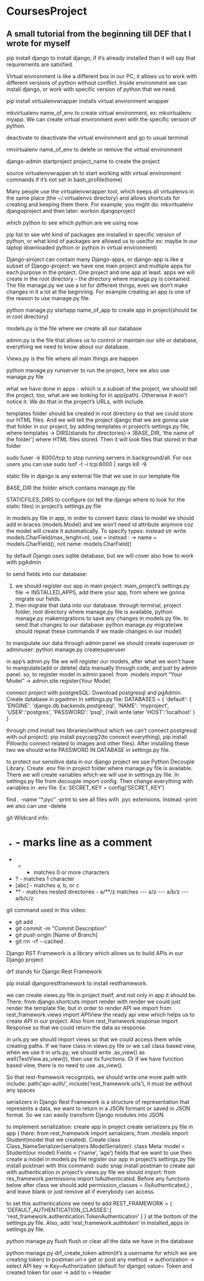 # CoursesProject

## A small tutorial from the beginning till DEF that I wrote for myself

pip install django to install django, if it’s already installed than it will say that requirements are satisfied.

Virtual environment  is like a different box in our PC, it allows us to work with different versions of python without conflict. Inside environment we can install django, or work with specific version of python that we need.

pip install virtualenvwrapper  installs virtual environment wrapper

mkvirtualenv name_of_env to create virtual environment, ex: mkvirtualenv myapp. We can create virtual environment even with the specific version of python. 

deactivate  to deactivate the virtual environment and go to usual terminal

rmvirtualenv name_of_env  to delete or remove the virtual environment

django-admin startproject project_name to create the project	

source virtualenvwrapper.sh to start working with virtual environment commands if it’s not set in bash_profile(home)

Many people use the virtualenvwrapper tool, which keeps all virtualenvs in the same place (the ~/.virtualenvs directory) and allows shortcuts for creating and keeping them there. For example, you might do:
mkvirtualenv djangoproject
and then later:
workon djangoproject


which python to see which python are we using now

pip list  to see wht kind of packages are installed in specific version of python, or what kind of packages are allowed us to use(for ex: maybe in our laptop downloaded python or python in virtual environment)

Django-project can contain many Django-apps, or django-app is like a subset of Django-project:  we have one main project and multiple apps for each purpose in the project. One project and one app at least. apps we will create in the root directory - the directory where managa.py is contained. The file manage.py we use a lot for different things, even we don’t make changes in it a lot at the beginning. For example creating an app is one of the reason to use manage.py file. 

python manage.py startapp name_of_app to create app in project(should be in root directory)

models.py is the file where we create all our database

admin.py is the file that allows us to control or maintain our site or database, everything we need to know about our database.

Views.py is the file where all main things are happen 

python manage.py runserver to run the project, here we also use manage.py file

what we have done in apps - which is a subset of the project, we should tell the project, too, what are we looking for in app(path). Otherwise it won’t notice it. We do that in the project’s URLs, with include.

templates folder  should be created in root directory so that we could store our HTML files. And we will tell the project django that we are gonna use that folder in our project, by adding templates  in project’s settings.py file, where templates -> DIRS(stands for directories)-> [BASE_DIR, ‘the name of the folder’] where HTML files stored. Then it will look files that stored in that folder

sudo fuser -k 8000/tcp to stop running servers in background/all. For osx users you can use sudo lsof -t -i tcp:8000 | xargs kill -9

static file in django is any external file that we use in our template file

BASE_DIR the folder which contains manage.py file

STATICFILES_DIRS to configure (or tell the django where to look for the static files) in project’s settings.py file

in models.py file in app, in order to convert basic class to model we should add in braces (models.Model) and we won’t need id attribute anymore coz the model will create it automatically. To specify types: instead str write models.CharField(max_lenght=n), use = instead : -> name = models.CharField(), not name: models.CharField()

by default Django uses sqlite database, but we will cover also how to work with pgAdmin

to send fields into our database: 
1) we should register our app in main project: main_project’s settings.py file -> INSTALLED_APPS, add there your app, from where we gonna migrate our fields.
2) then migrate that data into our database: through terminal, project folder, root directory where manage.py file is available, python manage.py makemigrations to save any changes in models.py file. to send that changes to our database: python manage.py migrate(we should repeat these commands if we made changes in our model)

to manipulate our data through admin panel we should create superuser or adminuser:                         python manage.py createsuperuser

in app’s admin.py file we will register our models, after what we won’t have to manipulate(add or delete) data manually through code, and just by admin panel. so, to register model in admin panel: from .models import “Your Model” -> admin.site.register(Your Mode)


connect project with postgreSQL:
Download postgresql and pgAdmin.
Create database in pgadmin
In settings.py file: 
DATABASES = {
    'default': {
        'ENGINE': 'django.db.backends.postgresql',
        'NAME': 'myproject',
        'USER':'postgres',
        'PASSWORD': ‘psql', //will write later
        'HOST':'localhost'
    }
}

through cmd install two libraries(without which we can’t connect postgresql with out project): pip install psycopg2(to connect everything), pip install Pillow(to connect related to images and other files). After installing these two we should write PASSWORD IN DATABASE in settings.py file.


to protect our sensitive data in our django project we use Python Decouple Library. Create .env file in project folder where manage.py file is available. There we will create variables which we will use in settings.py file. In settings.py file from decouple import config. Then change everything with variables in .env file. Ex: SECRET_KEY = config(‘SECRET_KEY’) 


find . -name “*.pyc” -print to see all files with .pyc extensions. Instead -print we also can use -delete 

git Wildcard info:
- # - marks line as a comment
- * - matches 0 or more characters
- ? - matches 1 character
- [abc] - matches a, b, _or_ c
- ** - matches nested directories - a/**/z matches
--- a/z
--- a/b/z
--- a/b/c/z

git command used in this video:
- git add .
- git commit -m "Commit Description"
- git push origin [Name of Branch]
- git rm -rf --cached .


Django RST Framework  is a library which allows us to build APIs in our Django project

drf stands for Django Rest Framework 

pip install djangorestframework  to install restframework. 

we can create views.py file in project itself, and not only in app it should be. There: 
from django.shortcuts import render with render we could just render the template file, but in order to render API we import from rest_framework.views import APIView the ready api view which helps us to create API in our project. Also from rest_framework.response import Response so that we could return the data as response. 

in urls.py we should import views so that we could access them while creating paths. If we have class in views.py file or we call class based view, when we use it in urls.py, we should write .as_view() as well(TestView.as_view()), then use its functions. Or if we have function based view, there is no need to use .as_view(). 

So that rest-framework recognizes, we should write one more path with include: path(‘api-auth/’, include(‘rest_framework.urls’), it must be without any spaces

serializers in Django Rest Framework is a structure of representation that represents a data, we want to return in a JSON formant or saved in JSON format. So we can easily transform Django modules into JSON.

to implement serialization:
create app in project
create serializers.py file in app ( there: from rest_framework import serializers, from .models import Student(model that we created). Create class Class_NameSerializer(serializers.ModelSerializer):
class Meta:
model = Student(our model)
Fields = (‘name’, ‘age’) fields that we want to use
then create a model in models.py file
register our app in project’s settings.py file
install postman with this command: sudo snap install postman
to create api with authentication in project’s views.py file we should import: from res_framework.permissions import IsAuthenticated. Before any functions below after class we should add permission_classes = (IsAuthenticated,) , and leave blank or just remove all if everybody can access.

to set this authentications we need to add REST_FRAMEWORK = {
    'DEFAULT_AUTHENTICATION_CLASSES':[
        'rest_framework.authentication.TokenAuthentication'
    ]
} at the bottom of the settings.py file. Also, add ‘rest_framework.authtoken’ in Installed_apps in settings.py file.

python manage.py flush flush or clear all the data we have in the database

python manage.py drf_create_token admin(it’s a username for which we are creating token)
In postman url-> get or post any method -> authorization -> select API key -> Key=Authorization (default for django) value= Token and created token for user -> add to = Header 
